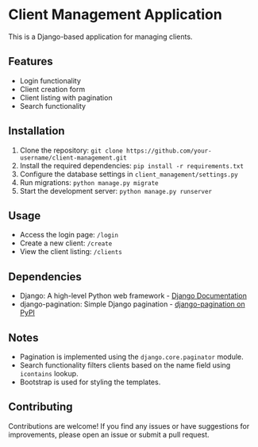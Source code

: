 # Client Management Application

This is a Django-based application for managing clients.

## Features

- Login functionality
- Client creation form
- Client listing with pagination
- Search functionality

## Installation

1. Clone the repository: `git clone https://github.com/your-username/client-management.git`
2. Install the required dependencies: `pip install -r requirements.txt`
3. Configure the database settings in `client_management/settings.py`
4. Run migrations: `python manage.py migrate`
5. Start the development server: `python manage.py runserver`

## Usage

- Access the login page: `/login`
- Create a new client: `/create`
- View the client listing: `/clients`

## Dependencies

- Django: A high-level Python web framework - [Django Documentation](https://docs.djangoproject.com/)
- django-pagination: Simple Django pagination - [django-pagination on PyPI](https://pypi.org/project/django-pagination/)

## Notes

- Pagination is implemented using the `django.core.paginator` module.
- Search functionality filters clients based on the name field using `icontains` lookup.
- Bootstrap is used for styling the templates.

## Contributing

Contributions are welcome! If you find any issues or have suggestions for improvements, please open an issue or submit a pull request.
